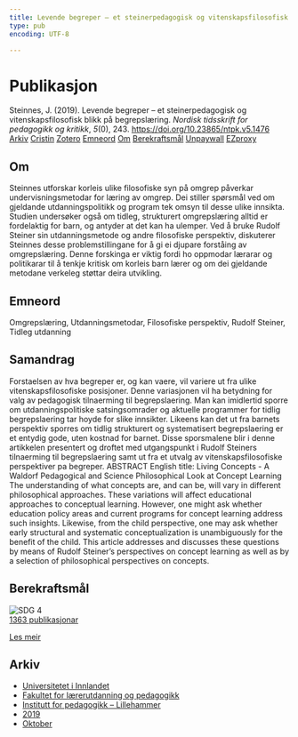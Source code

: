 ```yaml
---
title: Levende begreper – et steinerpedagogisk og vitenskapsfilosofisk blikk på begrepslæring
type: pub
encoding: UTF-8

---
```

<h1>Publikasjon</h1>
<article id="csl-bib-container-97N35TC7" class="csl-bib-container">
  <div class="csl-bib-body"> <div class="csl-entry">Steinnes, J. (2019). Levende begreper – et steinerpedagogisk og vitenskapsfilosofisk blikk på begrepslæring. <i>Nordisk tidsskrift for pedagogikk og kritikk</i>, <i>5</i>(0), 243. <a href="https://doi.org/10.23865/ntpk.v5.1476">https://doi.org/10.23865/ntpk.v5.1476</a></div> </div>
  <div class="csl-bib-buttons">
    <a href="#taxonomy-article-97N35TC7" alt="archive" class="csl-bib-button">Arkiv</a>
    <a href="https://app.cristin.no/results/show.jsf?id=1737909" alt="Cristin" class="csl-bib-button">Cristin</a>
    <a href="http://zotero.org/groups/5881554/items/97N35TC7" alt="Zotero" class="csl-bib-button">Zotero</a>
    <a href="#keywords-article-97N35TC7" alt="keywords" class="csl-bib-button">Emneord</a>
    <a href="#about-article-97N35TC7" alt="about_pub" class="csl-bib-button">Om</a>
    <a href="#sdg-article-97N35TC7" alt="sdg" class="csl-bib-button">Berekraftsmål</a>
    <a href="https://pedagogikkogkritikk.no/index.php/ntpk/article/download/1476/3521" alt="Unpaywall" class="csl-bib-button">Unpaywall</a>
    <a href="https://pedagogikkogkritikk.no/index.php/ntpk/article/download/1476/3521" alt="EZproxy" class="csl-bib-button">EZproxy</a>
  </div>
  <div id="csl-bib-meta-container-97N35TC7"></div>
</article>
<div id="csl-bib-meta-97N35TC7" class="csl-bib-meta">
  <article id="about-article-97N35TC7" class="about_pub-article">
    <h1>Om</h1>
    Steinnes utforskar korleis ulike filosofiske syn på omgrep påverkar undervisningsmetodar for læring av omgrep. Dei stiller spørsmål ved om gjeldande utdanningspolitikk og program tek omsyn til desse ulike innsikta. Studien undersøker også om tidleg, strukturert omgrepslæring alltid er fordelaktig for barn, og antyder at det kan ha ulemper. Ved å bruke Rudolf Steiner sin utdanningsmetode og andre filosofiske perspektiv, diskuterer Steinnes desse problemstillingane for å gi ei djupare forståing av omgrepslæring. Denne forskinga er viktig fordi ho oppmodar lærarar og politikarar til å tenkje kritisk om korleis barn lærer og om dei gjeldande metodane verkeleg støttar deira utvikling.
  </article>
  <article id="keywords-article-97N35TC7" class="keywords-article">
    <h1>Emneord</h1>
    Omgrepslæring, Utdanningsmetodar, Filosofiske perspektiv, Rudolf Steiner, Tidleg utdanning
  </article>
  <article id="abstract-article-97N35TC7" class="abstract-article">
    <h1>Samandrag</h1>
    Forstaelsen av hva begreper er, og kan vaere, vil variere ut fra ulike vitenskapsfilosofiske posisjoner. Denne variasjonen vil ha betydning for valg av pedagogisk tilnaerming til begrepslaering. Man kan imidlertid sporre om utdanningspolitiske satsingsomrader og aktuelle programmer for tidlig begrepslaering tar hoyde for slike innsikter. Likeens kan det ut fra barnets perspektiv sporres om tidlig strukturert og systematisert begrepslaering er et entydig gode, uten kostnad for barnet. Disse sporsmalene blir i denne artikkelen presentert og droftet med utgangspunkt i Rudolf Steiners tilnaerming til begrepslaering samt ut fra et utvalg av vitenskapsfilosofiske perspektiver pa begreper. ABSTRACT English title: Living Concepts - A Waldorf Pedagogical and Science Philosophical Look at Concept Learning The understanding of what concepts are, and can be, will vary in different philosophical approaches. These variations will affect educational approaches to conceptual learning. However, one might ask whether education policy areas and current programs for concept learning address such insights. Likewise, from the child perspective, one may ask whether early structural and systematic conceptualization is unambiguously for the benefit of the child. This article addresses and discusses these questions by means of Rudolf Steiner’s perspectives on concept learning as well as by a selection of philosophical perspectives on concepts.
  </article>
  <article id="sdg-article-97N35TC7" class="sdg-article">
    <h1>Berekraftsmål</h1>
    <div class="sdg-container"><div id="sdg4" class="sdg">
        <img src="{{< params subfolder >}}images/sdg/sdg04_nn.png" class="image" alt="SDG 4">
        <div class="sdg-overlay">
          <a href="{{< params subfolder >}}nn/archive/?sdg=4#archive" class="sdg-publication-count"><span>1363</span> publikasjonar</a>
          <p><a href="https://fn.no/om-fn/fns-baerekraftsmaal/god-utdanning?lang=nno-NO" class="sdg-read-more">Les meir</a></p>
        </div>
      </div></div>
  </article>
  <article id="taxonomy-article-97N35TC7" class="taxonomy-article">
    <h1>Arkiv</h1>
    <ul>
      <li><a href="{{< params subfolder >}}nn/archive/?key=3DCRN523">Universitetet i Innlandet</a></li>
      <li><a href="{{< params subfolder >}}nn/archive/?key=WYNZA47F">Fakultet for lærerutdanning og pedagogikk</a></li>
      <li><a href="{{< params subfolder >}}nn/archive/?key=L8MA547R">Institutt for pedagogikk – Lillehammer</a></li>
      <li><a href="{{< params subfolder >}}nn/archive/?key=GVCKFHWP">2019</a></li>
      <li><a href="{{< params subfolder >}}nn/archive/?key=4TPVM73B">Oktober</a></li>
    </ul>
  </article>
</div>
